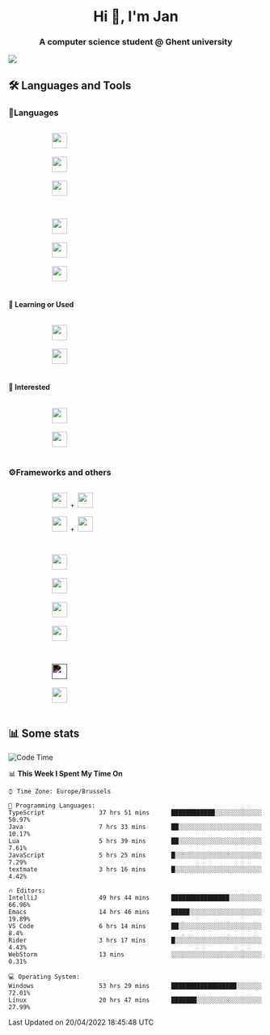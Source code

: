 <h1 align="center">Hi 👋, I'm Jan</h1>
<h3 align="center">A computer science student @ Ghent university</h3>

![](https://komarev.com/ghpvc/?username=NuttyShrimp&style=flat)

<h2>🛠️ Languages and Tools</h2>
<h3>💬Languages</h3>
<div>
    <p>
        <code>
            <img width='30px' src="https://cdn.jsdelivr.net/gh/devicons/devicon/icons/html5/html5-plain.svg">
        </code>
        <code>
            <img width='30px' src="https://cdn.jsdelivr.net/gh/devicons/devicon/icons/sass/sass-original.svg">
        </code>
        <code>
            <img width='30px' src="https://cdn.jsdelivr.net/gh/devicons/devicon/icons/javascript/javascript-plain.svg">
        </code>
    </p>
    <p>
        <code>
            <img width='30px' src="https://cdn.jsdelivr.net/gh/devicons/devicon/icons/typescript/typescript-plain.svg">
        </code>
        <code>
            <img width='30px' src="https://cdn.jsdelivr.net/gh/devicons/devicon/icons/lua/lua-plain-wordmark.svg">
        </code>
        <code>
            <img width='30px' src="https://cdn.jsdelivr.net/gh/devicons/devicon/icons/python/python-original.svg">
        </code>
    </p>
    <h4>🏫 Learning or Used</h4>
    <p>
        <code>
            <img width='30px' src="https://cdn.jsdelivr.net/gh/devicons/devicon/icons/go/go-original-wordmark.svg">
        </code>
        <code>
            <img width='30px' src="https://cdn.jsdelivr.net/gh/devicons/devicon/icons/java/java-original.svg">
        </code>
    </p>
    <h4>💭 Interested</h4>
    <p>
        <code>
            <img width='30px' src="https://cdn.jsdelivr.net/gh/devicons/devicon/icons/csharp/csharp-original.svg">
        </code>
        <code>
            <img width='30px' src="https://cdn.jsdelivr.net/gh/devicons/devicon/icons/rust/rust-plain.svg">
        </code>
    </p>
</div>
<h3>⚙️Frameworks and others</h3>
<div>
    <p>
        <code>
            <img width='30px' src="https://cdn.jsdelivr.net/gh/devicons/devicon/icons/react/react-original.svg"> + <img width='30px' src="https://cdn.jsdelivr.net/gh/devicons/devicon/icons/typescript/typescript-plain.svg">
        </code>
        <code>
            <img width='30px' src="https://cdn.jsdelivr.net/gh/devicons/devicon/icons/vuejs/vuejs-original.svg"> + <img width='30px' src="https://cdn.jsdelivr.net/gh/devicons/devicon/icons/typescript/typescript-plain.svg">
        </code>
    </p>
    <p>
        <code>
            <img width='30px' src="https://cdn.jsdelivr.net/gh/devicons/devicon/icons/nodejs/nodejs-plain.svg">
        </code>
        <code>
            <img width='30px' src="https://cdn.jsdelivr.net/gh/devicons/devicon/icons/mysql/mysql-original.svg">
        </code>
        <code>
            <img width='30px' src="https://cdn.jsdelivr.net/gh/devicons/devicon/icons/postgresql/postgresql-original.svg">
        </code>
        <code>
            <img width='30px' src="https://cdn.jsdelivr.net/gh/devicons/devicon/icons/docker/docker-original.svg">
        </code>
    </p>
        <code>
            <img width='30px' style='filter:invert(1)' src="https://simpleicons.org/icons/intellijidea.svg">
        </code>
        <code>
            <img width='30px' src="https://cdn.jsdelivr.net/gh/devicons/devicon/icons/vscode/vscode-original.svg">
        </code>
    <p>
</div>

<h2>📊 Some stats</h2>

<!--START_SECTION:waka-->
![Code Time](http://img.shields.io/badge/Code%20Time-906%20hrs%2011%20mins-blue)

📊 **This Week I Spent My Time On** 

```text
⌚︎ Time Zone: Europe/Brussels

💬 Programming Languages: 
TypeScript               37 hrs 51 mins      ████████████░░░░░░░░░░░░░   50.97% 
Java                     7 hrs 33 mins       ██░░░░░░░░░░░░░░░░░░░░░░░   10.17% 
Lua                      5 hrs 39 mins       ██░░░░░░░░░░░░░░░░░░░░░░░   7.61% 
JavaScript               5 hrs 25 mins       █░░░░░░░░░░░░░░░░░░░░░░░░   7.29% 
textmate                 3 hrs 16 mins       █░░░░░░░░░░░░░░░░░░░░░░░░   4.42%

🔥 Editors: 
IntelliJ                 49 hrs 44 mins      ████████████████░░░░░░░░░   66.96% 
Emacs                    14 hrs 46 mins      █████░░░░░░░░░░░░░░░░░░░░   19.89% 
VS Code                  6 hrs 14 mins       ██░░░░░░░░░░░░░░░░░░░░░░░   8.4% 
Rider                    3 hrs 17 mins       █░░░░░░░░░░░░░░░░░░░░░░░░   4.43% 
WebStorm                 13 mins             ░░░░░░░░░░░░░░░░░░░░░░░░░   0.31%

💻 Operating System: 
Windows                  53 hrs 29 mins      ██████████████████░░░░░░░   72.01% 
Linux                    20 hrs 47 mins      ███████░░░░░░░░░░░░░░░░░░   27.99%

```


 Last Updated on 20/04/2022 18:45:48 UTC
<!--END_SECTION:waka-->